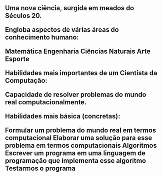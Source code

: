 <h1 Ciência da Computação>

<h2 Introdução a Computação:>

Uma nova ciência, surgida em meados do Séculos 20.

Engloba aspectos de várias áreas do conhecimento humano:

Matemática
Engenharia
Ciências Naturais
Arte
Esporte 

Habilidades mais importantes de um Cientista da Computação:

Capacidade de resolver problemas do mundo real computacionalmente.

Habilidades mais básica (concretas):

Formular um problema do mundo real em termos computacional
Elaborar uma solução para esse problema em termos computacionais 
Algoritmos 
Escrever um programa em uma linguagem de programação que implementa esse algoritmo
Testarmos o programa 
	


